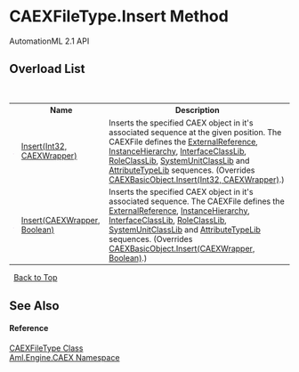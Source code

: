 # CAEXFileType.Insert Method 
AutomationML 2.1 API 


## Overload List
&nbsp;<table><tr><th></th><th>Name</th><th>Description</th></tr><tr><td>![Public method](media/pubmethod.gif "Public method")</td><td><a href="M_Aml_Engine_CAEX_CAEXFileType_Insert_1">Insert(Int32, CAEXWrapper)</a></td><td>
Inserts the specified CAEX object in it's associated sequence at the given position. The CAEXFile defines the <a href="P_Aml_Engine_CAEX_CAEXFileType_ExternalReference">ExternalReference</a>, <a href="P_Aml_Engine_CAEX_CAEXFileType_InstanceHierarchy">InstanceHierarchy</a>, <a href="P_Aml_Engine_CAEX_CAEXFileType_InterfaceClassLib">InterfaceClassLib</a>, <a href="P_Aml_Engine_CAEX_CAEXFileType_RoleClassLib">RoleClassLib</a>, <a href="P_Aml_Engine_CAEX_CAEXFileType_SystemUnitClassLib">SystemUnitClassLib</a> and <a href="P_Aml_Engine_CAEX_CAEXFileType_AttributeTypeLib">AttributeTypeLib</a> sequences.
 (Overrides <a href="M_Aml_Engine_CAEX_CAEXBasicObject_Insert_1">CAEXBasicObject.Insert(Int32, CAEXWrapper)</a>.)</td></tr><tr><td>![Public method](media/pubmethod.gif "Public method")</td><td><a href="M_Aml_Engine_CAEX_CAEXFileType_Insert">Insert(CAEXWrapper, Boolean)</a></td><td>
Inserts the specified CAEX object in it's associated sequence. The CAEXFile defines the <a href="P_Aml_Engine_CAEX_CAEXFileType_ExternalReference">ExternalReference</a>, <a href="P_Aml_Engine_CAEX_CAEXFileType_InstanceHierarchy">InstanceHierarchy</a>, <a href="P_Aml_Engine_CAEX_CAEXFileType_InterfaceClassLib">InterfaceClassLib</a>, <a href="P_Aml_Engine_CAEX_CAEXFileType_RoleClassLib">RoleClassLib</a>, <a href="P_Aml_Engine_CAEX_CAEXFileType_SystemUnitClassLib">SystemUnitClassLib</a> and <a href="P_Aml_Engine_CAEX_CAEXFileType_AttributeTypeLib">AttributeTypeLib</a> sequences.
 (Overrides <a href="M_Aml_Engine_CAEX_CAEXBasicObject_Insert">CAEXBasicObject.Insert(CAEXWrapper, Boolean)</a>.)</td></tr></table>&nbsp;
<a href="#caexfiletype.insert-method">Back to Top</a>

## See Also


#### Reference
<a href="T_Aml_Engine_CAEX_CAEXFileType">CAEXFileType Class</a><br /><a href="N_Aml_Engine_CAEX">Aml.Engine.CAEX Namespace</a><br />